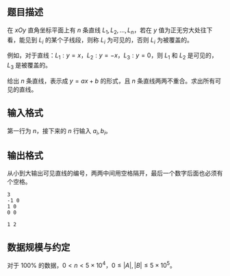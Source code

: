 ## 题目描述

在 $xOy$ 直角坐标平面上有 $n$ 条直线 $L_1, L_2, \dots, L_n$，若在 $y$ 值为正无穷大处往下看，能见到 $L_i$ 的某个子线段，则称 $L_i$ 为可见的，否则 $L_i$ 为被覆盖的。

例如，对于直线：$L_1: y = x$，$L_2: y = -x$，$L_3: y = 0$，则 $L_1$ 和 $L_2$ 是可见的，$L_3$ 是被覆盖的。

给出 $n$ 条直线，表示成 $y = ax + b$ 的形式，且 $n$ 条直线两两不重合。求出所有可见的直线。

## 输入格式

第一行为 $n$，接下来的 $n$ 行输入 $a_i, b_i$。

## 输出格式

从小到大输出可见直线的编号，两两中间用空格隔开，最后一个数字后面也必须有个空格。

```input1
3
-1 0
1 0
0 0
```

```output1
1 2
```

## 数据规模与约定

对于 $100\%$ 的数据，$0 < n < 5 \times 10^4$，$0 \le |A|, |B| \le 5 \times 10^5$。